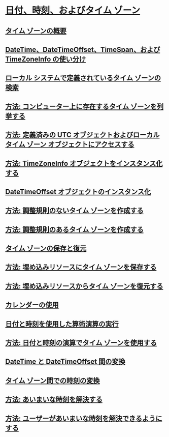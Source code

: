 # [日付、時刻、およびタイム ゾーン](index.md)
## [タイム ゾーンの概要](time-zone-overview.md)
## [DateTime、DateTimeOffset、TimeSpan、および TimeZoneInfo の使い分け](choosing-between-datetime.md)
## [ローカル システムで定義されているタイム ゾーンの検索](finding-the-time-zones-on-local-system.md)
## [方法: コンピューター上に存在するタイム ゾーンを列挙する](enumerate-time-zones.md)
## [方法: 定義済みの UTC オブジェクトおよびローカル タイム ゾーン オブジェクトにアクセスする](access-utc-and-local.md)
## [方法: TimeZoneInfo オブジェクトをインスタンス化する](instantiate-time-zone-info.md)
## [DateTimeOffset オブジェクトのインスタンス化](instantiating-a-datetimeoffset-object.md)
## [方法: 調整規則のないタイム ゾーンを作成する](create-time-zones-without-adjustment-rules.md)
## [方法: 調整規則のあるタイム ゾーンを作成する](create-time-zones-with-adjustment-rules.md)
## [タイム ゾーンの保存と復元](saving-and-restoring-time-zones.md)
## [方法: 埋め込みリソースにタイム ゾーンを保存する](save-time-zones-to-an-embedded-resource.md)
## [方法: 埋め込みリソースからタイム ゾーンを復元する](restore-time-zones-from-an-embedded-resource.md)
## [カレンダーの使用](working-with-calendars.md)
## [日付と時刻を使用した算術演算の実行](performing-arithmetic-operations.md)
## [方法: 日付と時刻の演算でタイム ゾーンを使用する](use-time-zones-in-arithmetic.md)
## [DateTime と DateTimeOffset 間の変換](converting-between-datetime-and-offset.md)
## [タイム ゾーン間での時刻の変換](converting-between-time-zones.md)
## [方法: あいまいな時刻を解決する](resolve-ambiguous-times.md)
## [方法: ユーザーがあいまいな時刻を解決できるようにする](let-users-resolve-ambiguous-times.md)
